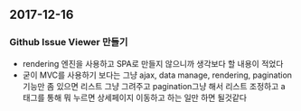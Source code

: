 ## 2017-12-16

### Github Issue Viewer 만들기
- rendering 엔진을 사용하고 SPA로 만들지 않으니까 생각보다 할 내용이 적었다
- 굳이 MVC를 사용하기 보다는 그냥 ajax, data manage, rendering, pagination기능만 좀 있으면 리스트 그냥 그려주고 pagination그냥 해서 리스트 조정하고 a 태그를 통해 뭐 누르면 상세페이지 이동하고 하는 일만 하면 될것같다